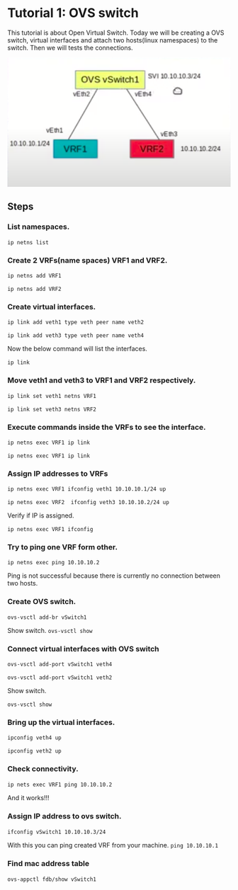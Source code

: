 
# Tutorial 1: OVS switch

This tutorial is about Open Virtual Switch. Today we will be creating a OVS switch, virtual interfaces and attach two hosts(linux namespaces) to the switch. Then we will tests the connections.

![ALT TEXT](https://github.com/SNL-UCSB/cs-176b-tutorials-spring23/blob/main/tutorial1/image.png?raw=true)


## Steps

### List namespaces.

``` 
ip netns list
```

### Create 2 VRFs(name spaces) VRF1 and VRF2.

``` 
ip netns add VRF1
```
``` 
ip netns add VRF2
```

### Create virtual interfaces.

``` 
ip link add veth1 type veth peer name veth2
```
``` 
ip link add veth3 type veth peer name veth4
```

Now the below command will list the interfaces.

```
ip link
```

### Move veth1 and veth3 to VRF1 and VRF2 respectively.

```
ip link set veth1 netns VRF1
```
```
ip link set veth3 netns VRF2
```

### Execute commands inside the VRFs to see the interface.
```
ip netns exec VRF1 ip link
```
```
ip netns exec VRF1 ip link
```

### Assign IP addresses to VRFs
```
ip netns exec VRF1 ifconfig veth1 10.10.10.1/24 up
``` 
```
ip netns exec VRF2  ifconfig veth3 10.10.10.2/24 up
``` 

Verify if IP is assigned.
```
ip netns exec VRF1 ifconfig
```

### Try to ping one VRF form other.
```
ip netns exec ping 10.10.10.2
```

Ping is not successful because there is currently no connection between two hosts.

### Create OVS switch.

```
ovs-vsctl add-br vSwitch1
```

Show switch.
``` ovs-vsctl show ```

### Connect virtual interfaces with OVS switch 
```
ovs-vsctl add-port vSwitch1 veth4
```
```
ovs-vsctl add-port vSwitch1 veth2
```

Show switch.
```
ovs-vsctl show
```

### Bring up the virtual interfaces.
```
ipconfig veth4 up
```
```
ipconfig veth2 up
```

### Check connectivity.
```
ip nets exec VRF1 ping 10.10.10.2
```

And it works!!!

### Assign IP address to ovs switch.
``` ifconfig vSwitch1 10.10.10.3/24 ```

With this you can ping created VRF from your machine.
``` ping 10.10.10.1 ```

### Find mac address table
``` ovs-appctl fdb/show vSwitch1 ```
